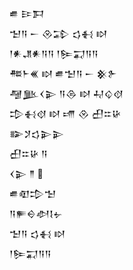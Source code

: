 <div class='block'>
<div class='line'>𒌑 𒄿𒁕</div>
<div class='line'>𒈠𒀀 𒀸 𒊮𒁉 𒌓𒈬 𒊭</div>
<div class='line'>𒁹𒀭𒂗𒀭𒀀𒀀 𒁹𒌉𒍑𒀀𒀀</div>
<div class='line'>𒍣𒈨𒌍 𒊭 𒌑𒈠𒀀 𒀸 𒆜𒉿</div>
<div class='line'>𒆷𒆥𒌋𒉌 𒀀𒁲 𒊭 𒄷𒌒𒋼</div>
<div class='line'>𒄠𒈬𒋼 𒊭 𒋬 𒊮 𒌷𒇹𒄩</div>
<div class='line'>𒅔𒋡𒌓𒉌𒉌</div>
<div class='line'>𒌷𒇹𒄩 𒀀</div>
<div class='line'>𒌋𒉌 𒈫 </div>
<div class='line'>𒌑𒊏𒄠𒈠</div>
<div class='line'>𒀀𒊓𒀪𒀠𒋙𒉡</div>
<div class='line'>𒈠𒀀 𒌓𒈬 𒊭</div>
<div class='line'>𒁹𒌉𒍑𒀀𒀀</div>
</div>